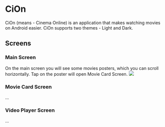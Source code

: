 # CiOn
CiOn (means - Cinema Online) is an application that makes watching movies on Android easier.
CiOn supports two themes - Light and Dark.

## Screens
### Main Screen
On the main screen you will see some movies posters, which you can scroll horizontally.
Tap on the poster will open Movie Card Screen.
![](readmeFiles/mainScreen.gif)

### Movie Card Screen
...

### Video Player Screen
...